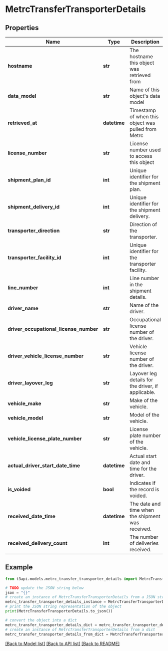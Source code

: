 # MetrcTransferTransporterDetails


## Properties

Name | Type | Description | Notes
------------ | ------------- | ------------- | -------------
**hostname** | **str** | The hostname this object was retrieved from | [optional] 
**data_model** | **str** | Name of this object&#39;s data model | [optional] 
**retrieved_at** | **datetime** | Timestamp of when this object was pulled from Metrc | [optional] 
**license_number** | **str** | License number used to access this object | [optional] 
**shipment_plan_id** | **int** | Unique identifier for the shipment plan. | [optional] 
**shipment_delivery_id** | **int** | Unique identifier for the shipment delivery. | [optional] 
**transporter_direction** | **str** | Direction of the transporter. | [optional] 
**transporter_facility_id** | **int** | Unique identifier for the transporter facility. | [optional] 
**line_number** | **int** | Line number in the shipment details. | [optional] 
**driver_name** | **str** | Name of the driver. | [optional] 
**driver_occupational_license_number** | **str** | Occupational license number of the driver. | [optional] 
**driver_vehicle_license_number** | **str** | Vehicle license number of the driver. | [optional] 
**driver_layover_leg** | **str** | Layover leg details for the driver, if applicable. | [optional] 
**vehicle_make** | **str** | Make of the vehicle. | [optional] 
**vehicle_model** | **str** | Model of the vehicle. | [optional] 
**vehicle_license_plate_number** | **str** | License plate number of the vehicle. | [optional] 
**actual_driver_start_date_time** | **datetime** | Actual start date and time for the driver. | [optional] 
**is_voided** | **bool** | Indicates if the record is voided. | [optional] 
**received_date_time** | **datetime** | The date and time when the shipment was received. | [optional] 
**received_delivery_count** | **int** | The number of deliveries received. | [optional] 

## Example

```python
from t3api.models.metrc_transfer_transporter_details import MetrcTransferTransporterDetails

# TODO update the JSON string below
json = "{}"
# create an instance of MetrcTransferTransporterDetails from a JSON string
metrc_transfer_transporter_details_instance = MetrcTransferTransporterDetails.from_json(json)
# print the JSON string representation of the object
print(MetrcTransferTransporterDetails.to_json())

# convert the object into a dict
metrc_transfer_transporter_details_dict = metrc_transfer_transporter_details_instance.to_dict()
# create an instance of MetrcTransferTransporterDetails from a dict
metrc_transfer_transporter_details_from_dict = MetrcTransferTransporterDetails.from_dict(metrc_transfer_transporter_details_dict)
```
[[Back to Model list]](../README.md#documentation-for-models) [[Back to API list]](../README.md#documentation-for-api-endpoints) [[Back to README]](../README.md)


